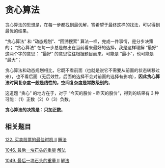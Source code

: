 # 贪心算法

贪心算法的思想是，在每一步都找到最优解，寄希望于最终这样的找法，可以得到最优的结果。

“贪心算法” 和 “动态规划”、“回溯搜索” 算法一样，完成一件事情，是分步决策的；
“贪心算法” 在每一步总是做出在当前看来最好的选择，我是这样理解 “最好” 这两个字的意思：
“最好” 的意思往往根据题目而来，可能是 “最小”，也可能是 “最大”；

贪心算法和动态规划相比，它既不看前面（也就是说它不需要从前面的状态转移过来），也不看后面（无后效性，后面的选择不会对前面的选择有影响），**因此贪心算法时间复杂度一般是线性的，空间复杂度是常数级别的**。

这道题 “贪心” 的地方在于，对于 “今天的股价 - 昨天的股价”，得到的结果有 3 种可能：（1）正数（2）0（3）负数。

**贪心算法的决策是：只加正数**。

## 相关题目

[122. 买卖股票的最佳时机 II](https://leetcode-cn.com/problems/best-time-to-buy-and-sell-stock-ii/)
[解法]('../../LeetCode/122.买卖股票的最佳时机-ii.js)

[1046. 最后一块石头的重量](https://leetcode-cn.com/problems/last-stone-weight/description/) [解法](../../LeetCode/1046.最后一块石头的重量.js)

[1049. 最后一块石头的重量 II](https://leetcode-cn.com/problems/last-stone-weight-ii/) [解法](../../LeetCode/1049.最后一块石头的重量-ii.js)

